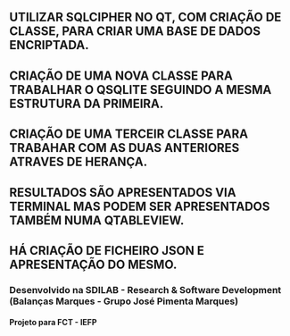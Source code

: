## UTILIZAR SQLCIPHER NO QT, COM CRIAÇÃO DE CLASSE, PARA CRIAR UMA BASE DE DADOS ENCRIPTADA.
## CRIAÇÃO DE UMA NOVA CLASSE PARA TRABALHAR O QSQLITE SEGUINDO A MESMA ESTRUTURA DA PRIMEIRA.
## CRIAÇÃO DE UMA TERCEIR CLASSE PARA TRABAHAR COM AS DUAS ANTERIORES ATRAVES DE HERANÇA.

## RESULTADOS SÃO APRESENTADOS VIA TERMINAL MAS PODEM SER APRESENTADOS TAMBÉM NUMA QTABLEVIEW.
## HÁ CRIAÇÃO DE FICHEIRO JSON E APRESENTAÇÃO DO MESMO. 

### Desenvolvido na SDILAB - Research & Software Development (Balanças Marques - Grupo José Pimenta Marques)
#### Projeto para FCT - IEFP
